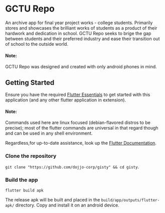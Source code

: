 # GCTU Repo

An archive app for final year project works - college students. Primarily stores and showcases the brilliant works of students as a product of their hardwork and dedication in school. 
GCTU Repo seeks to brige the gap between students and their preferred industry and ease their transition out of school to the outside world.

#### Note:
GCTU Repo was designed and created with only android phones in mind.

## Getting Started
Ensure you have the required  [Flutter Essentials](https://docs.flutter.dev/get-started/install) to get started with this application (and any other flutter application in extension).

#### Note: 
Commands used here are linux focused (debian-flavored distros to be precise); most of the flutter commands are universal in that regard though and can be used in any shell environment.

Regardless,for up-to-date assistance, look up the [Flutter Documentation](https://docs.flutter.dev/).


### Clone the repository 
`git clone "https://github.com/dojjo-corp/gisty" && cd gisty`.

### Build the app
`flutter build apk`

The release apk will be built and placed in the `build/app/outputs/flutter-apk/` directory. Copy and install it on an android device.